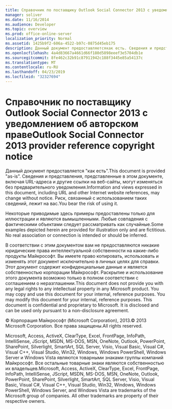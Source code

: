 ```yaml
---
title: Справочник по поставщику Outlook Social Connector 2013 с уведомлением об авторском праве
manager: soliver
ms.date: 11/16/2014
ms.audience: Developer
ms.topic: overview
ms.prod: office-online-server
localization_priority: Normal
ms.assetid: 1425b9f2-606a-4522-b97c-0875d45eb175
description: Данный документ предоставляетсякак есть. Сведения и представления, представленные в этом документе, включая URL-адреса и другие ссылки на веб-сайты, могут изменяться без предварительного уведомления. Ответственность за использование этих данных несет пользователь.
ms.openlocfilehash: 4a4d83667a4661d66f180d5898eeef3e5704db1e
ms.sourcegitcommit: 8fe462c32b91c87911942c188f3445e85a54137c
ms.translationtype: MT
ms.contentlocale: ru-RU
ms.lasthandoff: 04/23/2019
ms.locfileid: "32327694"
---
```

# <a name="outlook-social-connector-2013-provider-reference-copyright-notice"></a><span data-ttu-id="57c4c-105">Справочник по поставщику Outlook Social Connector 2013 с уведомлением об авторском праве</span><span class="sxs-lookup"><span data-stu-id="57c4c-105">Outlook Social Connector 2013 provider reference copyright notice</span></span>

<span data-ttu-id="57c4c-106">Данный документ предоставляется "как есть".</span><span class="sxs-lookup"><span data-stu-id="57c4c-106">This document is provided "as-is".</span></span> <span data-ttu-id="57c4c-107">Сведения и представления, представленные в этом документе, включая URL-адреса и другие ссылки на веб-сайты, могут изменяться без предварительного уведомления.</span><span class="sxs-lookup"><span data-stu-id="57c4c-107">Information and views expressed in this document, including URL and other Internet website references, may change without notice.</span></span> <span data-ttu-id="57c4c-108">Риск, связанный с использованием таких сведений, лежит на вас.</span><span class="sxs-lookup"><span data-stu-id="57c4c-108">You bear the risk of using it.</span></span>
  
<span data-ttu-id="57c4c-p103">Некоторые приводимые здесь примеры предоставлены только для иллюстрации и являются вымышленными. Любые совпадения с фактическими объектами следует рассматривать как случайные.</span><span class="sxs-lookup"><span data-stu-id="57c4c-p103">Some examples depicted herein are provided for illustration only and are fictitious. No real association or connection is intended or should be inferred.</span></span>
  
<span data-ttu-id="57c4c-p104">В соответствии с этим документом вам не предоставляются никакие юридические права интеллектуальной собственности на какие-либо продукты Майкрософт. Вы имеете право копировать, использовать и изменять этот документ исключительно в личных целях для справки. Этот документ содержит конфиденциальные данные и является собственностью корпорации Майкрософт. Раскрытие и использование этого документа возможно только в полном соответствии с соглашением о неразглашении.</span><span class="sxs-lookup"><span data-stu-id="57c4c-p104">This document does not provide you with any legal rights to any intellectual property in any Microsoft product. You may copy and use this document for your internal, reference purposes. You may modify this document for your internal, reference purposes. This document is confidential and proprietary to Microsoft. It is disclosed and can be used only pursuant to a non-disclosure agreement.</span></span>
  
<span data-ttu-id="57c4c-116">© Корпорация Майкрософт (Microsoft Corporation), 2013.</span><span class="sxs-lookup"><span data-stu-id="57c4c-116">© 2013 Microsoft Corporation.</span></span> <span data-ttu-id="57c4c-117">Все права защищены.</span><span class="sxs-lookup"><span data-stu-id="57c4c-117">All rights reserved.</span></span>
  
<span data-ttu-id="57c4c-p106">Microsoft, Access, ActiveX, ClearType, Excel, FrontPage, InfoPath, IntelliSense, JScript, MSDN, MS-DOS, MSN, OneNote, Outlook, PowerPoint, SharePoint, Silverlight, SmartArt, SQL Server, Visio, Visual Basic, Visual C#, Visual C++, Visual Studio, Win32, Windows, Windows PowerShell, Windows Server и Windows Vista являются товарными знаками группы компаний Майкрософт. Все остальные товарные знаки являются собственностью их владельцев.</span><span class="sxs-lookup"><span data-stu-id="57c4c-p106">Microsoft, Access, ActiveX, ClearType, Excel, FrontPage, InfoPath, IntelliSense, JScript, MSDN, MS-DOS, MSN, OneNote, Outlook, PowerPoint, SharePoint, Silverlight, SmartArt, SQL Server, Visio, Visual Basic, Visual C#, Visual C++, Visual Studio, Win32, Windows, Windows PowerShell, Windows Server, and Windows Vista are trademarks of the Microsoft group of companies. All other trademarks are property of their respective owners.</span></span>
  

